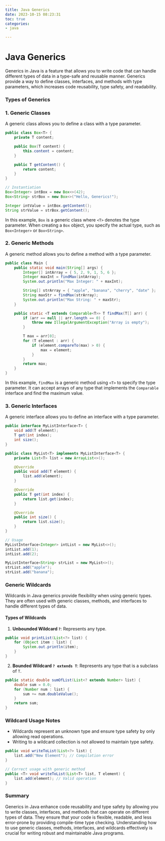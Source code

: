 ```yaml
---
title: Java Generics
date: 2023-10-15 08:23:31
toc: true  
categories:  
- java  

---
```


# Java Generics

Generics in Java is a feature that allows you to write code that can handle different types of data in a type-safe and reusable manner. Generics provide a way to define classes, interfaces, and methods with type parameters, which increases code reusability, type safety, and readability.

### Types of Generics

### 1. Generic Classes

A generic class allows you to define a class with a type parameter.

```java
public class Box<T> {
    private T content;

    public Box(T content) {
        this.content = content;
    }

    public T getContent() {
        return content;
    }
}

// Instantiation
Box<Integer> intBox = new Box<>(42);
Box<String> strBox = new Box<>("Hello, Generics!");

Integer intValue = intBox.getContent();
String strValue = strBox.getContent();
```

In this example, `Box` is a generic class where `<T>` denotes the type parameter. When creating a `Box` object, you specify the actual type, such as `Box<Integer>` or `Box<String>`.

### 2. Generic Methods

A generic method allows you to define a method with a type parameter.

```java
public class Main {
    public static void main(String[] args) {
        Integer[] intArray = { 5, 2, 9, 1, 5, 6 };
        Integer maxInt = findMax(intArray);
        System.out.println("Max Integer: " + maxInt);

        String[] strArray = { "apple", "banana", "cherry", "date" };
        String maxStr = findMax(strArray);
        System.out.println("Max String: " + maxStr);
    }

    public static <T extends Comparable<T>> T findMax(T[] arr) {
        if (arr == null || arr.length == 0) {
            throw new IllegalArgumentException("Array is empty");
        }

        T max = arr[0];
        for (T element : arr) {
            if (element.compareTo(max) > 0) {
                max = element;
            }
        }
        return max;
    }
}
```

In this example, `findMax` is a generic method using `<T>` to specify the type parameter. It can accept arrays of any type that implements the `Comparable` interface and find the maximum value.

### 3. Generic Interfaces

A generic interface allows you to define an interface with a type parameter.

```java
public interface MyListInterface<T> {
    void add(T element);
    T get(int index);
    int size();
}

public class MyList<T> implements MyListInterface<T> {
    private List<T> list = new ArrayList<>();

    @Override
    public void add(T element) {
        list.add(element);
    }

    @Override
    public T get(int index) {
        return list.get(index);
    }

    @Override
    public int size() {
        return list.size();
    }
}

// Usage
MyListInterface<Integer> intList = new MyList<>();
intList.add(1);
intList.add(2);

MyListInterface<String> strList = new MyList<>();
strList.add("apple");
strList.add("banana");
```

### Generic Wildcards

Wildcards in Java generics provide flexibility when using generic types. They are often used with generic classes, methods, and interfaces to handle different types of data.

#### Types of Wildcards

1. **Unbounded Wildcard `?`**: Represents any type.

```java
public void printList(List<?> list) {
    for (Object item : list) {
        System.out.println(item);
    }
}
```

2. **Bounded Wildcard `? extends T`**: Represents any type that is a subclass of `T`.

```java
public static double sumOfList(List<? extends Number> list) {
    double sum = 0.0;
    for (Number num : list) {
        sum += num.doubleValue();
    }
    return sum;
}
```

### Wildcard Usage Notes

- Wildcards represent an unknown type and ensure type safety by only allowing read operations.
- Writing to a wildcard collection is not allowed to maintain type safety.

```java
public void writeToList(List<?> list) {
    list.add("New Element"); // Compilation error
}

// Correct usage with generic method
public <T> void writeToList(List<T> list, T element) {
    list.add(element); // Valid operation
}
```

### Summary

Generics in Java enhance code reusability and type safety by allowing you to write classes, interfaces, and methods that can operate on different types of data. They ensure that your code is flexible, readable, and less error-prone by providing compile-time type checking. Understanding how to use generic classes, methods, interfaces, and wildcards effectively is crucial for writing robust and maintainable Java programs.